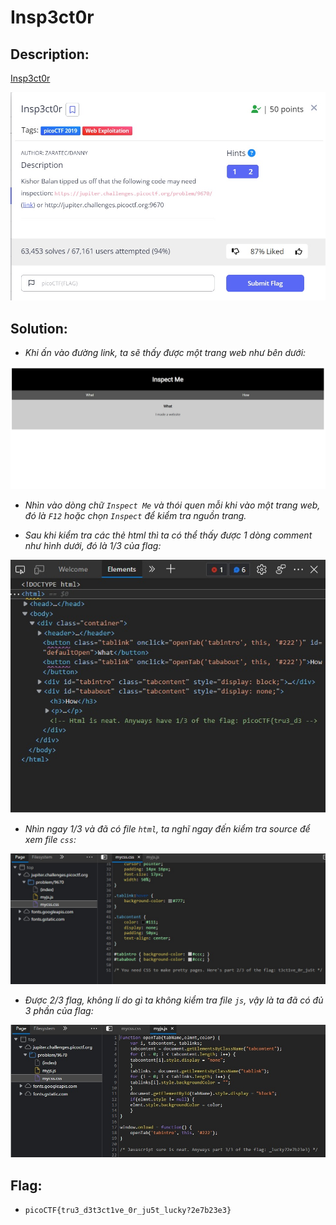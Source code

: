# Insp3ct0r

## Description:

[Insp3ct0r](https://jupiter.challenges.picoctf.org/problem/9670/)

![DES](../Insp3ct0r/images/des.jpg)

## Solution:

* *Khi ấn vào đường link, ta sẽ thấy được một trang web như bên dưới:*

![WEB](../Insp3ct0r/images/image1.jpg)

* *Nhìn vào dòng chữ `Inspect Me` và thói quen mỗi khi vào một trang web, đó là `F12` hoặc chọn `Inspect` để kiểm tra nguồn trang.*

* *Sau khi kiểm tra các thẻ html thì ta có thể thấy được 1 dòng comment như hình dưới, đó là 1/3 của flag:*

![HTML](../Insp3ct0r/images/image2.jpg)

* *Nhìn ngay 1/3 và đã có file `html`, ta nghĩ ngay đến kiểm tra source để xem file `css`:*

![CSS](../Insp3ct0r/images/image3.jpg)

* *Được 2/3 flag, không lí do gì ta không kiểm tra file `js`, vậy là ta đã có đủ 3 phần của flag:*

![JS](../Insp3ct0r/images/image4.jpg)

## Flag:

* `picoCTF{tru3_d3t3ct1ve_0r_ju5t_lucky?2e7b23e3}`